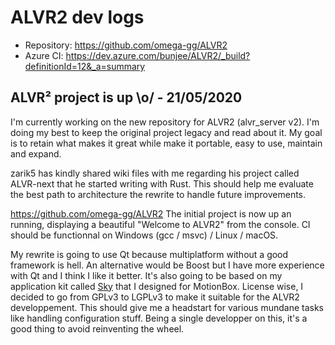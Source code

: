 # ALVR2 dev logs

- Repository: https://github.com/omega-gg/ALVR2
- Azure CI: https://dev.azure.com/bunjee/ALVR2/_build?definitionId=12&_a=summary

## ALVR² project is up \o/ - 21/05/2020
I'm currently working on the new repository for ALVR2 (alvr_server v2).
I'm doing my best to keep the original project legacy and read about it.
My goal is to retain what makes it great while make it portable, easy to use, maintain and expand.

zarik5 has kindly shared wiki files with me regarding his project called ALVR-next that he started writing with Rust.
This should help me evaluate the best path to architecture the rewrite to handle future improvements.

https://github.com/omega-gg/ALVR2
The initial project is now up an running, displaying a beautiful "Welcome to ALVR2" from the console.
CI should be functionnal on Windows (gcc / msvc) / Linux / macOS.

My rewrite is going to use Qt because multiplatform without a good framework is hell.
An alternative would be Boost but I have more experience with Qt and I think I like it better.
It's also going to be based on my application kit called [Sky](http://omega.gg/Sky) that I designed for MotionBox.
License wise, I decided to go from GPLv3 to LGPLv3 to make it suitable for the ALVR2 developpement.
This should give me a headstart for various mundane tasks like handling configuration stuff.
Being a single developper on this, it's a good thing to avoid reinventing the wheel.
